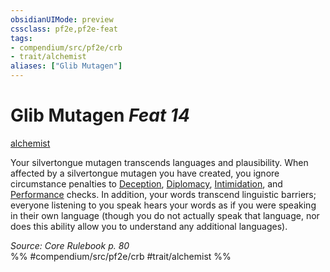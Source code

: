 ```yaml
---
obsidianUIMode: preview
cssclass: pf2e,pf2e-feat
tags:
- compendium/src/pf2e/crb
- trait/alchemist
aliases: ["Glib Mutagen"]
---
```

# Glib Mutagen  *Feat 14*  
[alchemist](../../rules/traits/alchemist.md)  


Your silvertongue mutagen transcends languages and plausibility. When affected by a silvertongue mutagen you have created, you ignore circumstance penalties to [Deception](../skills.md#Deception), [Diplomacy](../skills.md#Diplomacy), [Intimidation](../skills.md#Intimidation), and [Performance](../skills.md#Performance) checks. In addition, your words transcend linguistic barriers; everyone listening to you speak hears your words as if you were speaking in their own language (though you do not actually speak that language, nor does this ability allow you to understand any additional languages).

*Source: Core Rulebook p. 80*  
%% #compendium/src/pf2e/crb #trait/alchemist %%